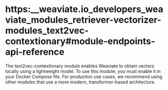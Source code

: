 # https:\_\_weaviate.io_developers_weaviate_modules_retriever-vectorizer-modules_text2vec-contextionary#module-endpoints-api-reference

The text2vec-contextionary module enables Weaviate to obtain vectors locally using a lightweight model. To use this module, you must enable it in your Docker Compose file. For production use cases, we recommend using other modules that use a more modern, transformer-based architecture.
